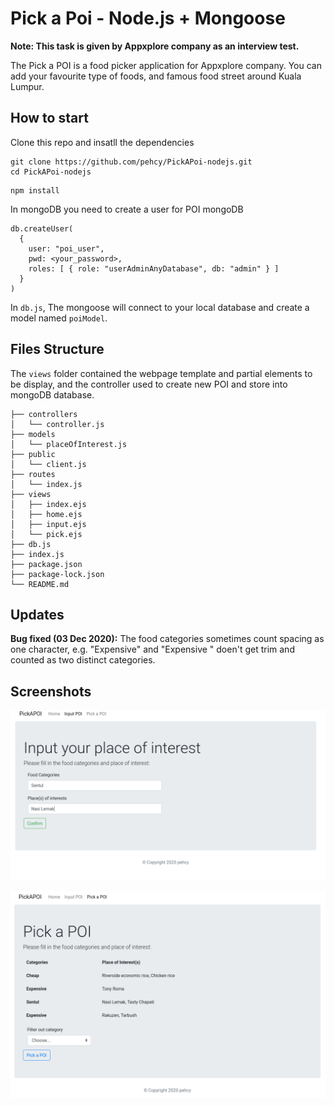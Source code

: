 <h1>Pick a Poi - Node.js + Mongoose</h1>

**Note: This task is given by Appxplore company as an interview test.**

The Pick a POI is a food picker application for Appxplore company. 
You can add your favourite type of foods, and famous food street around Kuala Lumpur.

## How to start
Clone this repo and insatll the dependencies
```
git clone https://github.com/pehcy/PickAPoi-nodejs.git
cd PickAPoi-nodejs
```

```
npm install
```

In mongoDB you need to create a user for POI mongoDB

```
db.createUser(
  {
    user: "poi_user",
    pwd: <your_password>,
    roles: [ { role: "userAdminAnyDatabase", db: "admin" } ]
  }
)
```

In `db.js`, The mongoose will connect to your local database and create a model named `poiModel`.

## Files Structure

The `views` folder contained the webpage template and partial elements
to be display, and the controller used to create new POI and store 
into mongoDB database.

```
├── controllers
│   └── controller.js
├── models
│   └── placeOfInterest.js
├── public
│   └── client.js
├── routes
│   └── index.js
├── views
│   ├── index.ejs
│   ├── home.ejs
│   ├── input.ejs
│   └── pick.ejs
├── db.js
├── index.js
├── package.json
├── package-lock.json
└── README.md
```
## Updates

__Bug fixed (03 Dec 2020):__ The food categories sometimes count spacing as one character,
e.g. "Expensive" and "Expensive " doen't get trim and counted as two distinct categories.

## Screenshots

![add_poi](./screenshots/screenshot01.png)

![add_poi](./screenshots/screenshot02.png)
